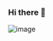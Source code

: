 ### Hi there 👋
![image](https://github.com/HolisticDevelop/HolisticDevelop/assets/104804059/32571ca2-cd7e-442d-9e43-f0850f4d13ae)

<!--
**HolisticDevelop/HolisticDevelop** is a ✨ _special_ ✨ repository because its `README.md` (this file) appears on your GitHub profile.

Here are some ideas to get you started:

- 🔭 I’m currently working on ...
- 🌱 I’m currently learning ...
- 👯 I’m looking to collaborate on ...
- 🤔 I’m looking for help with ...
- 💬 Ask me about ...
- 📫 How to reach me: ...
- 😄 Pronouns: ...
- ⚡ Fun fact: ...
-->
